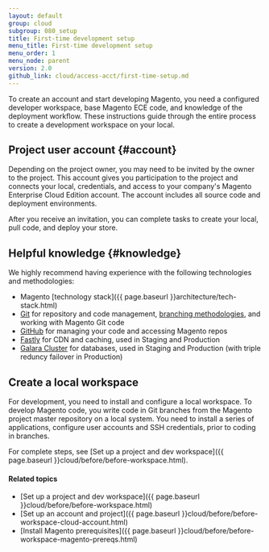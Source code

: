 ```yaml
---
layout: default
group: cloud
subgroup: 080_setup
title: First-time development setup
menu_title: First-time development setup
menu_order: 1
menu_node: parent
version: 2.0
github_link: cloud/access-acct/first-time-setup.md
---
```


To create an account and start developing Magento, you need a configured developer workspace, base Magento ECE code, and knowledge of the deployment workflow. These instructions guide through the entire process to create a development workspace on your local.

## Project user account {#account}
Depending on the project owner, you may need to be invited by the owner to the project. This account gives you participation to the project and connects your local, credentials, and access to your company's Magento Enterprise Cloud Edition account. The account includes all source code and deployment environments.

After you receive an invitation, you can complete tasks to create your local, pull code, and deploy your store.

## Helpful knowledge {#knowledge}
We highly recommend having experience with the following technologies and methodologies:

* Magento [technology stack]({{ page.baseurl }}architecture/tech-stack.html)
* [Git](https://git-scm.com/) for repository and code management, [branching methodologies](https://git-scm.com/book/en/v2/Git-Branching-Branching-Workflows), and working with Magento Git code
* [GitHub](https://github.com/) for managing your code and accessing Magento repos
* [Fastly](https://www.fastly.com/) for CDN and caching, used in Staging and Production
* [Galara Cluster](http://galeracluster.com/) for databases, used in Staging and Production (with triple reduncy failover in Production)

## Create a local workspace
For development, you need to install and configure a local workspace. To develop Magento code, you write code in Git branches from the Magento project master repository on a local system. You need to install a series of applications, configure user accounts and SSH credentials, prior to coding in branches.

For complete steps, see [Set up a project and dev workspace]({{ page.baseurl }}cloud/before/before-workspace.html).

#### Related topics
*	[Set up a project and dev workspace]({{ page.baseurl }}cloud/before/before-workspace.html)
* [Set up an account and project]({{ page.baseurl }}cloud/before/before-workspace-cloud-account.html)
* [Install Magento prerequisites]({{ page.baseurl }}cloud/before/before-workspace-magento-prereqs.html)
